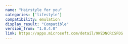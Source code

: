 ```yaml
---
name: "Hairstyle for you"
categories: ['lifestyle']
compatibility: emulation
display_result: "Compatible"
version_from: "1.0.4.0"
link: https://apps.microsoft.com/detail/9WZDNCRCSFDS
---
```

